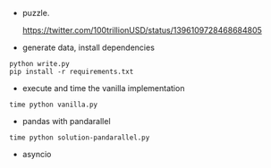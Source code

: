
+ puzzle.

    https://twitter.com/100trillionUSD/status/1396109728468684805


+ generate data, install dependencies
```
python write.py
pip install -r requirements.txt
```

+ execute and time the vanilla implementation
```
time python vanilla.py
```

+ pandas with pandarallel
```
time python solution-pandarallel.py
```

+ asyncio

